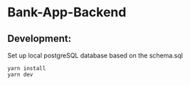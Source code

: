 # Bank-App-Backend

## Development:
Set up local postgreSQL database based on the schema.sql
```
yarn install
yarn dev
```